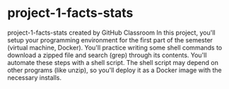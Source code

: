 # project-1-facts-stats
project-1-facts-stats created by GitHub Classroom
In this project, you'll setup your programming environment for the first part of the semester (virtual machine, Docker). You'll practice writing some shell commands to download a zipped file and search (grep) through its contents. You'll automate these steps with a shell script. The shell script may depend on other programs (like unzip), so you'll deploy it as a Docker image with the necessary installs.
